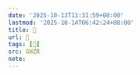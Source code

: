```yaml
---
date: '2025-10-13T11:31:59+08:00'
lastmod: '2025-10-14T06:42:24+08:00'
title: 󰫓
url: 󰫓
tags: [𥿵]
src: GHZR
note:
---
```

